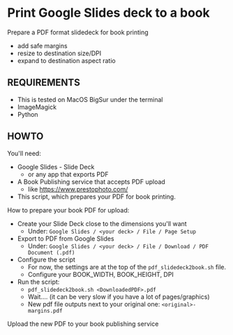 # Print Google Slides deck to a book

Prepare a PDF format slidedeck for book printing
- add safe margins
- resize to destination size/DPI
- expand to destination aspect ratio


## REQUIREMENTS

- This is tested on MacOS BigSur under the terminal
- ImageMagick
- Python


## HOWTO

You'll need:
- Google Slides - Slide Deck
  - or any app that exports PDF
- A Book Publishing service that accepts PDF upload
  - like https://www.prestophoto.com/
- This script, which prepares your PDF for book printing.

How to prepare your book PDF for upload:
- Create your Slide Deck close to the dimensions you'll want
  - Under: `Google Slides / <your deck> / File / Page Setup`
- Export to PDF from Google Slides
  - Under: `Google Slides / <your deck> / File / Download / PDF Document (.pdf)`
- Configure the script
  - For now, the settings are at the top of the `pdf_slidedeck2book.sh` file.
  - Configure your BOOK_WIDTH, BOOK_HEIGHT, DPI
- Run the script:
  - `pdf_slidedeck2book.sh <DownloadedPDF>.pdf`
  - Wait....   (it can be very slow if you have a lot of pages/graphics)
  - New pdf file outputs next to your original one: `<original>-margins.pdf`

Upload the new PDF to your book publishing service

